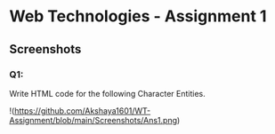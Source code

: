 # Web Technologies - Assignment 1
## Screenshots

### Q1:
Write HTML code for the following Character Entities. 

!(https://github.com/Akshaya1601/WT-Assignment/blob/main/Screenshots/Ans1.png)
